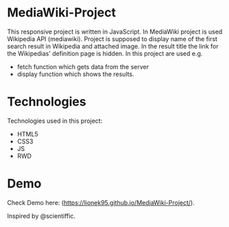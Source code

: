 # MediaWiki-Project

This responsive project is written in JavaScript. 
In MediaWiki project is used Wikipedia API (mediawiki).
Project is supposed to display name of the first search result in Wikipedia and attached image.
In the result title the link for the Wikipedias' definition page is hidden.
In this project are used e.g.
- fetch function which gets data from the server
- display function which shows the results.

# Technologies

Technologies used in this project:
- HTML5
- CSS3
- JS
- RWD

# Demo

Check Demo here: (https://lionek95.github.io/MediaWiki-Project/).

Inspired by @scientiffic.
